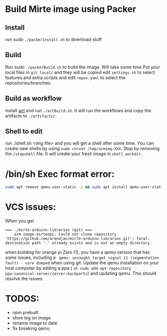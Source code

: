 # Build Mirte image using Packer

## Install
run sudo `./packerInstall.sh` to download stuff

## Build
Run sudo `./packerBuild.sh` to build the image. Will take some time
Put your local files in `git_local/` and they will be copied
edit `settings.sh` to select features and extra scripts and edit `repos.yaml` to select the repositories/branches.

## Build as workflow
Install [act](https://github.com/nektos/act) and run `./actBuild.sh`. It will run the workflows and copy the artifacts to `./artifacts/`.

## Shell to edit
run ./shell.sh \<img file> and you will get a shell after some time. You can create new shells by using `sudo chroot /tmp/armimg-XXX`. Stop by removing the `/stopshell` file. It will create your fresh image in `shell_workdir`.

# /bin/sh Exec format error:
```sh
sudo apt remove qemu-user-static -y && sudo apt install qemu-user-static
```

# VCS issues:
When you get 
```
=== ./mirte-arduino-libraries (git) ===
    arm-image.mirteopi: Could not clone repository 'https://github.com/arendjan/mirte-arduino-libraries.git': fatal: destination path '.' already exists and is not an empty directory.
```
when building for orange pi Zero (1), you have a qemu version that has some issues, including a ``` qemu: uncaught target signal 11 (segmentation fault) - core dumped``` when using git. Update the qemu installation on your host computer by adding a ppa ( ```sh sudo add-apt-repository ppa:canonical-server/server-backports```) and updating qemu. This should resolve the issues.

# TODOS:
- npm prebuilt
- store log on image
- rename image to date
- fix breaking qemu
